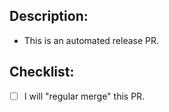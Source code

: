 ## Description:

- This is an automated release PR.

## Checklist:

- [ ] I will "regular merge" this PR.
